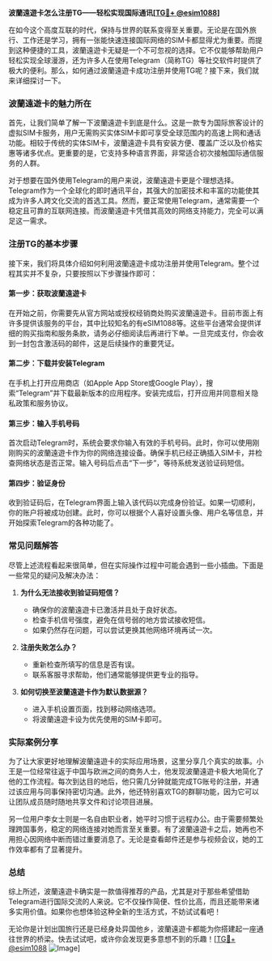 **波蘭遠遊卡怎么注册TG——轻松实现国际通讯[[TG💪+ @esim1088](https://t.me/s/esim1088)]**

在如今这个高度互联的时代，保持与世界的联系变得至关重要。无论是在国外旅行、工作还是学习，拥有一张能快速连接国际网络的SIM卡都显得尤为重要。而提到这种便捷的工具，波蘭遠遊卡无疑是一个不可忽视的选择。它不仅能够帮助用户轻松实现全球漫游，还为许多人在使用Telegram（简称TG）等社交软件时提供了极大的便利。那么，如何通过波蘭遠遊卡成功注册并使用TG呢？接下来，我们就来详细探讨一下。

### 波蘭遠遊卡的魅力所在

首先，让我们简单了解一下波蘭遠遊卡到底是什么。这是一款专为国际旅客设计的虚拟SIM卡服务，用户无需购买实体SIM卡即可享受全球范围内的高速上网和通话功能。相较于传统的实体SIM卡，波蘭遠遊卡具有安装方便、覆盖广泛以及价格实惠等诸多优点。更重要的是，它支持多种语言界面，非常适合初次接触国际通信服务的人群。

对于想要在国外使用Telegram的用户来说，波蘭遠遊卡更是个理想选择。Telegram作为一个全球化的即时通讯平台，其强大的加密技术和丰富的功能使其成为许多人跨文化交流的首选工具。然而，要正常使用Telegram，通常需要一个稳定且可靠的互联网连接。而波蘭遠遊卡凭借其高效的网络支持能力，完全可以满足这一需求。

### 注册TG的基本步骤

接下来，我们将具体介绍如何利用波蘭遠遊卡成功注册并使用Telegram。整个过程其实并不复杂，只要按照以下步骤操作即可：

#### 第一步：获取波蘭遠遊卡
在开始之前，你需要先从官方网站或授权经销商处购买波蘭遠遊卡。目前市面上有许多提供该服务的平台，其中比较知名的有eSIM1088等。这些平台通常会提供详细的购买指南和服务条款，请务必仔细阅读后再进行下单。一旦完成支付，你会收到一封包含激活码的邮件，这是后续操作的重要凭证。

#### 第二步：下载并安装Telegram
在手机上打开应用商店（如Apple App Store或Google Play），搜索“Telegram”并下载最新版本的应用程序。安装完成后，打开应用并同意相关隐私政策和服务协议。

#### 第三步：输入手机号码
首次启动Telegram时，系统会要求你输入有效的手机号码。此时，你可以使用刚刚购买的波蘭遠遊卡作为你的网络连接设备。确保手机已经正确插入SIM卡，并检查网络状态是否正常。输入号码后点击“下一步”，等待系统发送验证码短信。

#### 第四步：验证身份
收到验证码后，在Telegram界面上输入该代码以完成身份验证。如果一切顺利，你的账户将被成功创建。此时，你可以根据个人喜好设置头像、用户名等信息，并开始探索Telegram的各种功能了。

### 常见问题解答

尽管上述流程看起来很简单，但在实际操作过程中可能会遇到一些小插曲。下面是一些常见的疑问及解决办法：

1. **为什么无法接收到验证码短信？**
   - 确保你的波蘭遠遊卡已激活并且处于良好状态。
   - 检查手机信号强度，避免在信号弱的地方尝试接收短信。
   - 如果仍然存在问题，可以尝试更换其他网络环境再试一次。

2. **注册失败怎么办？**
   - 重新检查所填写的信息是否有误。
   - 联系客服寻求帮助，他们通常能够提供更专业的指导。

3. **如何切换至波蘭遠遊卡作为默认数据源？**
   - 进入手机设置页面，找到移动网络选项。
   - 将波蘭遠遊卡设为优先使用的SIM卡即可。

### 实际案例分享

为了让大家更好地理解波蘭遠遊卡的实际应用场景，这里分享几个真实的故事。小王是一位经常往返于中国与欧洲之间的商务人士，他发现波蘭遠遊卡极大地简化了他的工作流程。每次到达目的地后，他只需几分钟就能完成TG账号的注册，并通过该应用与同事保持密切沟通。此外，他还特别喜欢TG的群聊功能，因为它可以让团队成员随时随地共享文件和讨论项目进展。

另一位用户李女士则是一名自由职业者，她平时习惯于远程办公。由于需要频繁处理跨国事务，稳定的网络连接对她而言至关重要。有了波蘭遠遊卡之后，她再也不用担心因网络中断而错过重要消息了。无论是查看邮件还是参与视频会议，她的工作效率都有了显著提升。

### 总结

综上所述，波蘭遠遊卡确实是一款值得推荐的产品，尤其是对于那些希望借助Telegram进行国际交流的人来说。它不仅操作简便、性价比高，而且还能带来诸多实用价值。如果你也想体验这种全新的生活方式，不妨试试看吧！

无论你是计划出国旅行还是已经身处异国他乡，波蘭遠遊卡都能为你搭建起一座通往世界的桥梁。快去试试吧，或许你会发现更多意想不到的乐趣！[[TG💪+ @esim1088](https://t.me/s/esim1088) ![Image](https://i.postimg.cc/4NQfJmqS/Snipaste-2025-05-13-00-14-12.png)]